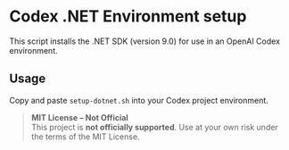 # Codex .NET Environment setup

This script installs the .NET SDK (version 9.0) for use in an OpenAI Codex environment.

## Usage

Copy and paste `setup-dotnet.sh` into your Codex project environment.

> **MIT License – Not Official**  
> This project is **not officially supported**. Use at your own risk under the terms of the MIT License.

